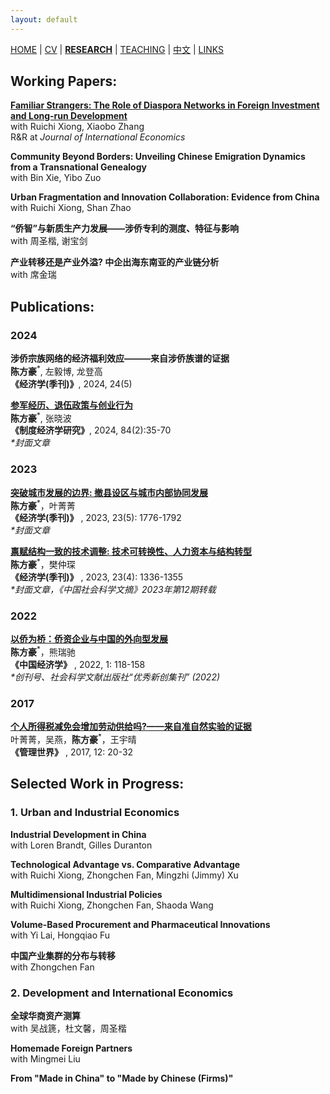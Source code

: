 ```yaml
---
layout: default
---
```


[HOME](./index.md) | [CV](./assets/CV_FanghaoChen_240916.pdf) | [**RESEARCH**](./research.md) | [TEACHING](./teaching.md) | [中文](./chinesepage.md) | [LINKS](./links.md)

## Working Papers:

**[Familiar Strangers: The Role of Diaspora Networks in Foreign Investment and Long-run Development](https://papers.ssrn.com/sol3/papers.cfm?abstract_id=4004159)** <br/>
with Ruichi Xiong, Xiaobo Zhang <br/>
R&R at <em> Journal of International Economics </em>

**Community Beyond Borders: Unveiling Chinese Emigration Dynamics from a Transnational Genealogy**<br/>
with Bin Xie, Yibo Zuo  <br/>

**Urban Fragmentation and Innovation Collaboration: Evidence from China** <br/>
with Ruichi Xiong, Shan Zhao

 **“侨智”与新质生产力发展——涉侨专利的测度、特征与影响** <br/>
with 周圣楷, 谢宝剑 <br/>

**产业转移还是产业外溢? 中企出海东南亚的产业链分析** <br/>
with 席金瑞 <br/>

## Publications:

### 2024 ###

**涉侨宗族网络的经济福利效应———来自涉侨族谱的证据** <br/>
**陈方豪**<sup>*</sup>, 左毅博, 龙登高 <br/>
**《经济学(季刊)》**, 2024, 24(5) <br/>
 
**[参军经历、退伍政策与创业行为](https://kns.cnki.net/kcms2/article/abstract?v=IXLqNOIxNnuPuo0uw7xJBBdYQ7JTDqyXvg9PZNboApr7GkSIBzqDtsDeHdZuLSofHhiM_zYUkGe7cBbNwscE16Hr6sQ4w784v_4UvaJLBhXfYaaPucnwxwnZ6ml2ZnavXP2FgjPBm2-MMYZwz0wY0bIT5H1_xd838KNbk-votsWd-nVScaTPSkUBCnOwKAj0&uniplatform=NZKPT&language=CHS)** <br/>
**陈方豪**<sup>*</sup>, 张晓波 <br/>
**《制度经济学研究》**, 2024, 84(2):35-70 <br/>
<em> *封面文章 </em>
 
### 2023 ###

**[突破城市发展的边界: 撤县设区与城市内部协同发展](https://kns.cnki.net/kcms2/article/abstract?v=La2KlAOQ31QZ4LHEPRQTy3rMKKKmAzji44UI9zGYtUF7O-Hst4RrHDEbrvmNwcksyy8F1g00KvW27S5d7idZV7A_dXlqbPZQDJp9iV2LvNK1BUfxCDZBPd0Kay9nBRVAvqae6y0tueE=&uniplatform=NZKPT&language=CHS)** <br/>
**陈方豪**<sup>*</sup>，叶菁菁 <br/>
**《经济学(季刊)》** , 2023, 23(5): 1776-1792 <br/>
<em> *封面文章 </em>

**[禀赋结构一致的技术调整: 技术可转换性、人力资本与结构转型](https://kns.cnki.net/kcms2/article/abstract?v=3uoqIhG8C44YLTlOAiTRKu87-SJxoEJu6LL9TJzd50n7EU_Z-wbXjTajTLE0Q212OC_2e9Ey6tEM2Bigkp2lsphd1d031YnA&uniplatform=NZKPT)** <br/>
**陈方豪**<sup>*</sup>，樊仲琛 <br/>
**《经济学(季刊)》** , 2023, 23(4): 1336-1355  <br/>
<em> *封面文章，《中国社会科学文摘》2023年第12期转载 </em>

### 2022 ###

**[以侨为桥：侨资企业与中国的外向型发展](https://kns.cnki.net/kcms2/article/abstract?v=3uoqIhG8C44wp2hFvIb_znleNvEqg4RtCv9vPRf2sA-jdv978489j6hLoFZlwBqHsT6Mr6DFMMps2en_HrmWTJths_yH02b1&uniplatform=NZKPT)** <br/>
**陈方豪**<sup>*</sup>，熊瑞驰 <br/>
**《中国经济学》** , 2022, 1: 118-158 <br/>
<em> *创刊号、社会科学文献出版社“优秀新创集刊” (2022) </em>

### 2017 ###

**[个人所得税减免会增加劳动供给吗?——来自准自然实验的证据](http://www.cnki.com.cn/Article/CJFDTOTAL-GLSJ201712009.htm)** <br/>
叶菁菁，吴燕，**陈方豪**<sup>*</sup>，王宇晴 <br/>
**《管理世界》** , 2017, 12: 20-32

## Selected Work in Progress:

### 1. Urban and Industrial Economics ###

**Industrial Development in China** <br/>
with Loren Brandt, Gilles Duranton

**Technological Advantage vs. Comparative Advantage** <br/>
with Ruichi Xiong, Zhongchen Fan, Mingzhi (Jimmy) Xu

**Multidimensional Industrial Policies** <br/>
with Ruichi Xiong, Zhongchen Fan, Shaoda Wang

**Volume-Based Procurement and Pharmaceutical Innovations** <br/>
with Yi Lai, Hongqiao Fu

**中国产业集群的分布与转移** <br/>
with Zhongchen Fan

### 2. Development and International Economics ###

**全球华商资产测算**<br/>
with 吴战篪，杜文馨，周圣楷

**Homemade Foreign Partners**<br/>
with Mingmei Liu

**From "Made in China" to "Made by Chinese (Firms)"**

<!---  comment syntax --->
